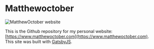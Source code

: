 # Matthewoctober

<img src="/Users/Gene/Desktop/apps/portfolio.png" alt="MatthewOctober website">

This is the Github repository for my personal website: [https://www.matthewoctober.com](https://www.matthewoctober.com). This site was built with [GatsbyJS](https://www.gatsbyjs.org/).

